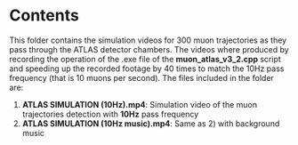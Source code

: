 # Contents

This folder contains the simulation videos for 300 muon trajectories as they pass through the ATLAS detector chambers.
The videos where produced by recording the operation of the .exe file of the **muon_atlas_v3_2.cpp** script and speeding
up the recorded footage by 40 times to match the 10Hz pass frequency (that is 10 muons per second). The files included in the folder are:

1) **ATLAS SIMULATION (10Hz).mp4**: Simulation video of the muon trajectories detection with **10Hz** pass frequency
3) **ATLAS SIMULATION (10Hz music).mp4**: Same as 2) with background music 
